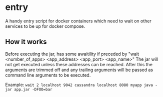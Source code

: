 # entry
A handy entry script for docker containers which need to wait on other services to be up for docker compose.

## How it works
Before executing the jar, has some awaitility if preceded by "wait <number_of_apps> <app_address> <app_port> <app_name>"
The jar will not get executed unless these addresses can be reached.
After this the arguments are trimmed off and any trailing arguments will be passed as command line arguments to be executed.

Example:
`wait 2 localhost 9042 cassandra localhost 8080 myapp java -jar app.jar -DFOO=bar` 
